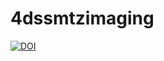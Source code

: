 # 4dssmtzimaging

[![DOI](https://zenodo.org/badge/634074226.svg)](https://zenodo.org/badge/latestdoi/634074226)
